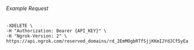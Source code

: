 
###### Example Request
```curl \
-XDELETE \
-H "Authorization: Bearer {API_KEY}" \
-H "Ngrok-Version: 2" \
https://api.ngrok.com/reserved_domains/rd_2EmMOgbRTfSjjKKmIJYdJCf5yEa
